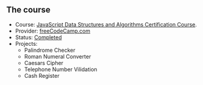 ## The course
- Course: [JavaScript Data Structures and Algorithms Certification Course](https://www.freecodecamp.org/learn/javascript-algorithms-and-data-structures/#intermediate-algorithm-scripting). <br />
- Provider: [freeCodeCamp.com](https://www.freecodecamp.org) <br />
- Status: [Completed](https://www.freecodecamp.org/certification/HueNguyenSE/javascript-algorithms-and-data-structures) <br />
- Projects: 
  - Palindrome Checker
  - Roman Numeral Converter
  - Caesars Cipher
  - Telephone Number Vilidation
  - Cash Register
